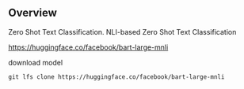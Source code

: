 ## Overview
Zero Shot Text Classification. NLI-based Zero Shot Text Classification

https://huggingface.co/facebook/bart-large-mnli

download model
```
git lfs clone https://huggingface.co/facebook/bart-large-mnli
```